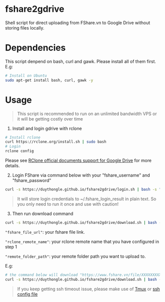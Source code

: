 # fshare2gdrive
Shell script for direct uploading from FShare.vn to Google Drive without storing files locally.

# Dependencies
This script denpend on bash, curl and gawk. Please install all of them first. E.g:
``` bash
# Install on Ubuntu
sudo apt-get install bash, curl, gawk -y
```

# Usage
> This script is recommended to run on an unlimited bandwidth VPS or it will be getting costly over time
1. Install and login gdrive with rclone
```bash
# Install rclone
curl https://rclone.org/install.sh | sudo bash
# Login
rclone config
```
Please see [RClone official documents support for Google Drive](https://rclone.org/drive/) for more details.

2. Login FShare via command below with your "fshare_username" and "fshare_password"
```bash
curl -s https://duythongle.github.io/fshare2gdrive/login.sh | bash -s "fshare_username" "fshare_password"
```
> It will store login credentials to ~/.fshare_login_result in plain text. So you only need to run it once and use with caution!

3. Then run download command

```bash
curl -s https://duythongle.github.io/fshare2gdrive/download.sh | bash -s "fshare_file_url" "rclone_remote_name" "remote_folder_path"
```
`"fshare_file_url"`: your fshare file link.

`"rclone_remote_name"`: your rclone remote name that you have configured in step 1

`"remote_folder_path"`: your remote folder path you want to upload to.

E.g:
``` bash
# the command below will download "https://www.fshare.vn/file/XXXXXXXXXXX" and pipe upload to "rclone rcat gdrive-remote:/RClone Upload/"
curl -s https://duythongle.github.io/fshare2gdrive/download.sh | bash -s "https://www.fshare.vn/file/XXXXXXXXXXX" "gdrive-remote" "/RClone Upload/"
```
> If you keep getting ssh timeout issue, please make use of [Tmux](https://hackernoon.com/a-gentle-introduction-to-tmux-8d784c404340) or [ssh config file](https://stackoverflow.com/questions/25084288/keep-ssh-session-alive)

